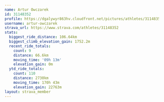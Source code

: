 ```yaml
---
name: Artur Owczarek
id: 31148352
profile: https://dgalywyr863hv.cloudfront.net/pictures/athletes/31148352/15906846/1/large.jpg
username: artur-owczarek
strava_url: https://www.strava.com/athletes/31148352
stats:
  biggest_ride_distance: 106.64km
  biggest_climb_elevation_gain: 1752.2m
  recent_ride_totals:
    count: 9
    distance: 66.6km
    moving_time: '09h 13m'
    elevation_gain: 0m
  ytd_ride_totals:
    count: 110
    distance: 2730km
    moving_time: 170h 43m
    elevation_gain: 22763m
layout: strava_member
--- 
```

